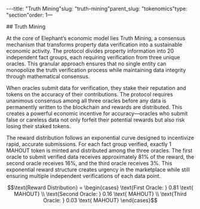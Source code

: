 ---title: "Truth Mining"slug: "truth-mining"parent_slug: "tokenomics"type: "section"order: 1—

\## Truth Mining

At the core of Elephant’s economic model lies Truth Mining, a consensus
mechanism that transforms property data verification into a sustainable
economic activity. The protocol divides property information into 20
independent fact groups, each requiring verification from three unique
oracles. This granular approach ensures that no single entity can
monopolize the truth verification process while maintaining data
integrity through mathematical consensus.

When oracles submit data for verification, they stake their reputation
and tokens on the accuracy of their contributions. The protocol requires
unanimous consensus among all three oracles before any data is
permanently written to the blockchain and rewards are distributed. This
creates a powerful economic incentive for accuracy—oracles who submit
false or careless data not only forfeit their potential rewards but also
risk losing their staked tokens.

The reward distribution follows an exponential curve designed to
incentivize rapid, accurate submissions. For each fact group verified,
exactly 1 MAHOUT token is minted and distributed among the three
oracles. The first oracle to submit verified data receives approximately
81% of the reward, the second oracle receives 16%, and the third oracle
receives 3%. This exponential reward structure creates urgency in the
marketplace while still ensuring multiple independent verifications of
each data point.

$$\text{Reward Distribution} = \begin{cases}
\text{First Oracle: } 0.81 \text{ MAHOUT} \\
\text{Second Oracle: } 0.16 \text{ MAHOUT} \\
\text{Third Oracle: } 0.03 \text{ MAHOUT}
\end{cases}$$
